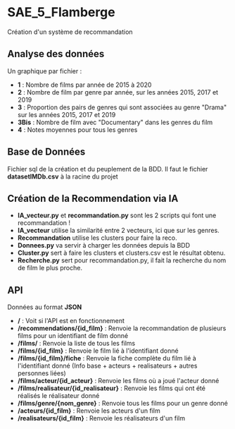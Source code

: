 # SAE_5_Flamberge
Création d'un système de recommandation 

## Analyse des données 
Un graphique par fichier :
* __1__ : Nombre de films par année de 2015 à 2020
* __2__ : Nombre de film par genre par année, sur les années 2015, 2017 et 2019 
* __3__ : Proportion des pairs de genres qui sont associées au genre "Drama" sur les années 2015, 2017 et 2019
* __3Bis__ : Nombre de film avec "Documentary" dans les genres du film
* __4__ : Notes moyennes pour tous les genres 

## Base de Données
Fichier sql de la création et du peuplement de la BDD. Il faut le fichier __datasetIMDb.csv__ à la racine du projet 

## Création de la Recommendation via IA
* __IA_vecteur.py__ et __recommandation.py__ sont les 2 scripts qui font une recommandation ! 
* __IA_vecteur__ utilise la similarité entre 2 vecteurs, ici que sur les genres. 
* __Recommandation__ utilise les clusters pour faire la reco. 
* __Donnees.py__ va servir à charger les données depuis la BDD 
* __Cluster.py__ sert à faire les clusters et clusters.csv est le résultat obtenu. 
* __Recherche.py__ sert pour recommandation.py, il fait la recherche du nom de film le plus proche. 

## API 
Données au format __JSON__

* __/__ : Voit si l'API est en fonctionnement 
* __/recommendations/{id_film}__ : Renvoie la recommandation de plusieurs films pour un identifiant de film donné
* __/films/__ : Renvoie la liste de tous les films 
* __/films/{id_film}__ : Renvoie le film lié à l'identifiant donné
* __/films/{id_film}/fiche__ : Renvoie la fiche complète du film lié à l'identifiant donné (Info base + acteurs + realisateurs + autres personnes liées)
* __/films/acteur/{id_acteur}__ : Renvoie les films où a joué l'acteur donné
* __/films/realisateur/{id_realisateur}__ : Renvoie les films qui ont été réalisés le réalisateur donné
* __/films/genre/{nom_genre}__ : Renvoie tous les films pour un genre donné
* __/acteurs/{id_film}__ : Renvoie les acteurs d'un film 
* __/realisateurs/{id_film}__ : Renvoie les réalisateurs d'un film
